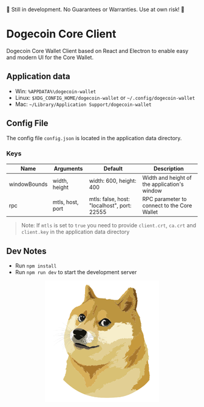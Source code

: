 🚧 Still in development. No Guarantees or Warranties. Use at own risk! 🚧
# Dogecoin Core Client 

Dogecoin Core Wallet Client based on React and Electron to enable easy and modern UI for the Core Wallet.

## Application data

* Win: `%APPDATA%\dogecoin-wallet`
* Linux: `$XDG_CONFIG_HOME/dogecoin-wallet` or `~/.config/dogecoin-wallet`
* Mac: `~/Library/Application Support/dogecoin-wallet`


## Config File

The config file `config.json` is located in the application data directory.

### Keys

|Name|Arguments|Default|Description|
|----|---------|-------|-----------|
|windowBounds|width, height|width: 600, height: 400|Width and height of the application's window|
|rpc|mtls, host, port|mtls: false, host: "localhost", port: 22555|RPC parameter to connect to the Core Wallet|

> Note: If `mtls` is set to `true` you need to provide `client.crt`, `ca.crt` and `client.key` in the application data directory

## Dev Notes

* Run `npm install`
* Run `npm run dev` to start the development server


<p align="center">
  <img src="./src/assets/doge.svg" width="300px"/>
</p>